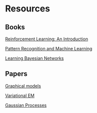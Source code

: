 
<h1>Resources</h1>

<h2>Books</h2>

[Reinforcement Learning: An Introduction](http://incompleteideas.net/book/the-book-2nd.html)

[Pattern Recognition and Machine Learning](http://users.isr.ist.utl.pt/~wurmd/Livros/school/Bishop%20-%20Pattern%20Recognition%20And%20Machine%20Learning%20-%20Springer%20%202006.pdf)

[Learning Bayesian Networks](http://www.cs.technion.ac.il/~dang/books/Learning%20Bayesian%20Networks(Neapolitan,%20Richard).pdf)

<h2>Papers</h2>

[Graphical models](https://pdfs.semanticscholar.org/f2e7/225bf16ce1503c692d021684b6dcdcb4b29c.pdf)

[Variational EM](http://www.cs.uoi.gr/~arly/papers/SPM08.pdf)

[Gaussian Processes](https://www.biorxiv.org/content/biorxiv/early/2017/10/10/095190.full.pdf)

